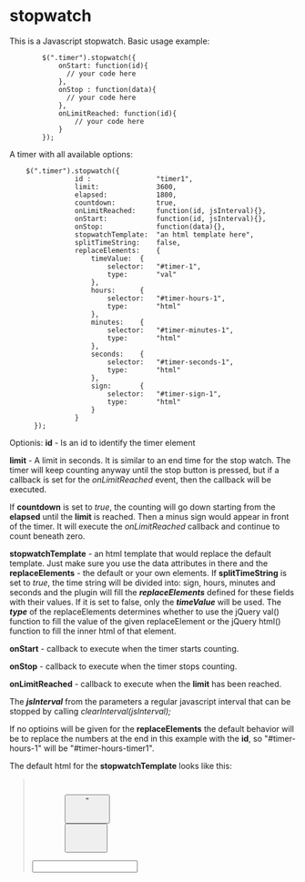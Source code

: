 # stopwatch
This is a Javascript stopwatch.
Basic usage example: 


            $(".timer").stopwatch({
                onStart: function(id){
                  // your code here
                },
                onStop : function(data){
                  // your code here
                },
                onLimitReached: function(id){
                    // your code here
                }
            });

A timer with all available options:

		$(".timer").stopwatch({
                    id :                "timer1",
                    limit:              3600,
                    elapsed:            1800,
                    countdown:          true,                    
                    onLimitReached:     function(id, jsInterval){},
                    onStart:            function(id, jsInterval){},
                    onStop:             function(data){},
                    stopwatchTemplate:  "an html template here",
                    splitTimeString:    false,
                    replaceElements:    {
                        timeValue:  {
                            selector:   "#timer-1",
                            type:       "val"
                        },
                        hours:      {
                            selector:   "#timer-hours-1",
                            type:       "html"
                        },
                        minutes:    {
                            selector:   "#timer-minutes-1",
                            type:       "html"
                        },
                        seconds:    {
                            selector:   "#timer-seconds-1",
                            type:       "html"
                        },
                        sign:       {
                            selector:   "#timer-sign-1",
                            type:       "html"
                        }
                    }
          });
Optionis:
**id** - Is an id to identify the timer element

**limit** - A limit in seconds. It is similar to an end time for the stop watch. The timer will keep counting anyway until the stop button is pressed, but if a callback is set for the *onLimitReached* event, then the callback will be executed. 

If **countdown**  is set to *true*, the counting will go down starting from the **elapsed** until the **limit** is reached. Then a minus sign would appear in front of the timer. It will execute the *onLimitReached* callback and continue to count beneath zero.

**stopwatchTemplate** - an html template that would replace the default template. Just make sure you use the data attributes in there and the **replaceElements** - the default or your own elements.
If **splitTimeString** is set to *true*, the time string will be divided into: sign, hours, minutes and seconds and the plugin will fill the ***replaceElements*** defined for these fields with their values. If it is set to false, only the ***timeValue*** will be used. The ***type*** of the replaceElements determines whether to use the jQuery val() function to fill the value of the given replaceElement or the jQuery html() function to fill the inner html of that element.

**onStart** - callback to execute when the timer starts counting.

**onStop** - callback to execute when the timer stops counting.

**onLimitReached** - callback to execute when the **limit** has been reached. 

The ***jsInterval*** from the parameters a regular javascript interval that can be stopped by calling *clearInterval(jsInterval);*

If no optioins will be given for the  **replaceElements** the default behavior will be to replace the numbers at the end in this example with the **id**, so "#timer-hours-1" will be "#timer-hours-timer1".

The default html for the **stopwatchTemplate** looks like this: 
<blockquote>
<code>
<div class="btn-group">
        <button class="btn btn-success start-count" id="start-{{id}}" data-timer_id="{{id}}" type="button">"
                <i class="glyphicon glyphicon-time"></i> <i class="glyphicon glyphicon-play"></i>
        </button>
        <button class="btn btn-warning stop-count disabled" id="stop-{{id}}" data-timer_id="{{id}}">
                <i class="glyphicon glyphicon-stop"></i>
        </button>
</div>
<input class="timer form-control pull-right" id="timer-{{id}}" data-limit="{{limit}}" data-elapsed="{{elapsed}}" type="text"/>
</code>
</blockquote>
